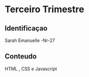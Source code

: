 # Terceiro Trimestre
## Identificaçao 
Sarah Emanuelle -Nr-27

## Conteudo 
HTML , CSS e Javascript
